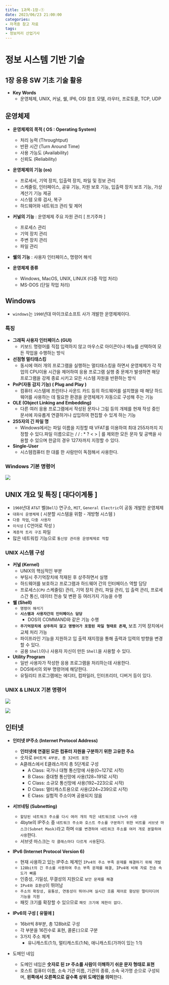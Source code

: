 ```yaml
---
title: 1과목-1장-①
date: 2023/06/23 21:00:00
categories:
- 자격증 참고 자료
tags:
- 정보처리 산업기사
---
```


# 정보 시스템 기반 기술

## 1장 응용 SW 기초 기술 활용

- **Key Words**
    - 운영체제, UNIX, 커널, 쉘, IP6, OSI 참조 모델, 라우터, 프로토콜, TCP, UDP

## 운영체제

- **운영체제의 목적 ( OS : Operating System)**
    - 처리 능력 (Throughtput)
    - 반환 시간 (Turn Around Time)
    - 사용 가능도 (Availability)
    - 신뢰도 (Reliability)

- **운영체제의 기능 (os)**
    - 프로세서, 기억 장치, 입출력 장치, 파일 및 정보 관리
    - 스케줄링, 인터페이스, 공유 기능, 자원 보호 기능, 입출력 장치 보조 기능, 가상 계산기 기능 제공
    - 시스템 오류 검사, 복구
    - 하드웨어와 네트워크 관리 및 제어

- **커널의 기능** : 운영체제 주요 자원 관리 [ 프기주파 ]
    - 프로세스 관리
    - 기억 장치 관리
    - 주변 장치 관리
    - 파일 관리
- **쉘의 기능** : 사용자 인터페이스, 명령어 해석

- **운영체제 종류**
    - Windows, MacOS, UNIX, LINUX (다중 작업 처리)
    - MS-DOS (단일 작업 처리)

## Windows

- `windows`는 `1990`년대 마이크로소프트 사가 개발한 운영체제이다.

### **특징**

- **그래픽 사용자 인터페이스 (GUI)**
    - 키보드 명령어를 직접 입력하지 않고 마우스로 아이콘이나 메뉴를 선택하여 모든 작업을 수행하는 방식
- **선점형 멀티태스킹**
    - 동시에 여러 개의 프로그램을 실행하는 멀티태스킹을 하면서 운영체제가 각 작업의 CPU이용 시간을 제어하여 응용 프로그램 실행 중 문제가 발생하면 해당 프로그램을 강제 종료 시키고 모든 시스템 자원을 반환하는 방식
- **PnP(자동 감지 기능) ( Plug and Play )**
    - 컴퓨터 시스템에 프린터나 사운드 카드 등의 하드웨어를 설치했을 때 해당 하드웨어를 사용하는 데 필요한 환경을 운영체제가 자동으로 구성해 주는 기능
- **OLE (Object Linking and Embedding)**
    - 다른 여러 응용 프로그램에서 작성된 문자나 그림 등의 개체를 현재 작성 중인 문서에 자유롭게 연결하거나 삽입하여 편집할 수 있게 하는 기능
- **255자의 긴 파일 명**
    - Windows에서는 파일 이름을 지정할 때 VFAT를 이용하여 최대 255자까지 지정할 수 있다.파일 이름으로는 / / : * ? < > | 를 제외한 모든 문자 및 공백을 사용할 수 있으며 한글의 경우 127자까지 지정할 수 있다.
- **Single-User**
    - 시스템컴퓨터 한 대를 한 사람만이 독점해서 사용한다.

### Windows 기본 명령어
![](/Images/2023/06/1과목-1장-①/Untitled.png)

## **UNIX 개요 및 특징 [ 대다이계통 ]**

- `1960`년대 `AT&T` 벨(`Bell`) 연구소, `MIT`, `General Electric`이 공동 개발한 운영체제
- `대화식 운영체제` ( 시분할 시스템을 위함 - 개방형 시스템 )
- `다중 작업`, `다중 사용자`
- `이식성` ( C언어로 작성 )
- `계층적 트리 구조` 파일
- 많은 네트워킹 기능으로 `통신망 관리용 운영체제로 적합`

### UNIX 시스템 구성

- **커널 (Kernel)**
    - UNIX의 핵심적인 부분
    - 부팅시 주기억장치에 적재된 후 상주하면서 실행
    - 하드웨어를 보호하고 프로그램과 하드웨어 간의 인터페이스 역할 담당
    - 프로세스(`CPU` 스케줄링) 관리, 기억 장치 관리, 파일 관리, 입 출력 관리, 프로세스간 통신, 데이터 전송 및 변환 등 여러가지 기능을 수행
- **쉘 (Shell)**
    - `명령어 해석기`
    - **`시스템과 사용자간의 인터페이스 담당`**
        - DOS의 COMMAND와 같은 기능 수행
    - **`주기억장치에 상주하지 않고 명령어가 포함된 파일 형태로 존재`,** 보조 기억 장치에서 교체 처리 가능
    - 파이프라인 기능을 지원하고 입 출력 재지정을 통해 출력과 입력의 방향을 변경할 수 있다.
    - 공용 `Shell`이나 사용자 자신이 만든 `Shell`을 사용할 수 있다.
- **Utility Program**
    - 일반 사용자가 작성한 응용 프로그램을 처리하는데 사용한다.
    - DOS에서의 외부 명령어에 해당한다.
    - 유틸리티 프로그램에는 에디터, 컴파일러, 인터프리터, 디버거 등이 있다.

### UNIX & LINUX 기본 명령어

![](/Images/2023/06/1과목-1장-①/Untitled%201.png)

![](/Images/2023/06/1과목-1장-①/Untitled%202.png)

## 인터넷

- **인터넷 IP주소 (Internet Protocol Address)**
    - **인터넷에 연결된 모든 컴퓨터 자원을 구분하기 위한 고유한 주소**
    - 숫자로 `8비트씩 4부분, 총 32비트 표현`
    - A클래스에서 E클래스까지 총 5단계로 구성
        - A Class: 국가나 대형 통신망에 사용(0~127로 시작)
        - B Class: 중대형 통신망에 사용(128~191로 시작)
        - C Class: 소규모 통신망에 사용(192~223으로 시작)
        - D Class: 멀티캐스트용으로 사용(224~239으로 시작)
        - E Class: 실험적 주소이며 공용되지 않음
        
- **서브네팅 (Subnetting)**
    - `할당된 네트워크 주소를 다시 여러 개의 작은 네트워크로 나누어 사용`
    - 4byte의 IP주소 중 `네트워크 주소와 호스트 주소를 구분하기 위한 비트를 서브넷 마스크(Subnet Mask)`라고 하며 `이를 변경하여 네트워크 주소를 여러 개로 분할하여 사용`한다.
    - 서브넷 마스크는 `각 클래스마다 다르게 사용`된다.

- **IPv6 (Internet Protocol Version 6)**
    - 현재 사용하고 있는 IP주소 체계인 `IPv4의 주소 부족 문제를 해결하기 위해 개발`
    - `128bit의 긴 주소를 사용하여 주소 부족 문제를 해결, IPv4에 비해 자료 전송 속도가 빠름`
    - 인증성, 기밀성, 무결성의 지원으로 `보안 문제를 해결`
    - `IPv4와 호환성`이 뛰어남
    - `주소의 확장성, 융통성, 연동성이 뛰어나며 실시간 흐름 제어로 향상된 멀티미디어 기능을 지원`
    - 패킷 크기를 확장할 수 있으므로 `패킷 크기에 제한이 없다.`
    
- **IPv6의 구성 [ 유멀애 ]**
    - 16bit씩 8부분, 총 128bit로 구성
    - 각 부분을 16진수로 표현, 콜론(:)으로 구분
    - 3가지 주소 체계
        - 유니캐스트(1:1), 멀티캐스트(1:N), 애니캐스트(가까이 있는 1:1)

- 도메인 네임
    - 도메인 네임은 **숫자로 된 `IP` 주소를 사람이 이해하기 쉬운 문자 형태로 표현**
    - 호스트 컴퓨터 이름, 소속 기관 이름, 기관의 종류, 소속 국가명 순으로 구성되며, **왼쪽에서 오른쪽으로 갈수록 상위 도메인을 의미**한다.